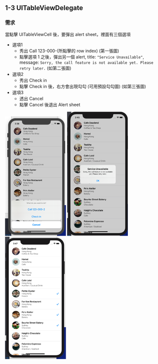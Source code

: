 ## 1-3 UITableViewDelegate

### 需求

當點擊 UITableViewCell 後，要彈出 alert sheet，裡面有三個選項

* 選項1
  * 秀出 Call 123-000-(所點擊的 row index) (第一張圖)
  * 點擊選項 1 之後，彈出另一個 alert, title: `"Service Unavailable"`, message: `Sorry, the call feature is not available yet. Please retry later.` (如第二張圖)
* 選項2
  * 秀出 Check in 
  * 點擊 Check in 後，右方會出現勾勾 (可用預設勾勾圖) (如第三張圖)
* 選項3
  * 透出 Cancel
  * 點擊 Cancel 後退出 Alert sheet

<img src="./resources/tableVIew_1_3_1.png" alt="drawing" width="200"/>

<img src="./resources/tableVIew_1_3_2.png" alt="drawing" width="200"/>

<img src="./resources/tableVIew_1_3_3.png" alt="drawing" width="200"/>
